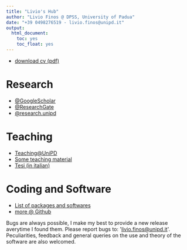 ```yaml
---
title: "Livio's Hub"
author: "Livio Finos @ DPSS, University of Padua"
date: "+39 0498276519 - livio.finos@unipd.it"
output: 
  html_document: 
    toc: yes
    toc_float: yes
---
```


<!-- # Info -->

<!-- - <strong><a href="http://dpss.unipd.it">D.P.S.S.</a></strong>, Via Venezia, 8. Padua, Italy 35131   -->
<!-- - +39 0498276519   -->
<!-- - livio.finos@unipd.it   -->
- <a mce_real_href="/cv/finos_livio_cv.pdf" target="_blank" href="/cv/finos_livio_cv.pdf">download cv (pdf) </a>

# Research

- <a href="http://scholar.google.it/citations?hl=en&user=th0DaUwAAAAJ">@GoogleScholar</a>  
- <a href="https://www.researchgate.net/profile/Livio_Finos">@ResearchGate</a>  
- <a href="https://www.research.unipd.it/browse?type=author&authority=rp18289&sort_by=2&order=DESC&rpp=100&etal=0&submit_browse=Aggiorna#.XGHop1xKg2w">@research.unipd</a>


# Teaching

- [Teaching@UniPD](https://didattica.unipd.it/off/docente/750F8EE82FAC8ACA50EE69F79F75D23E)  
- <a href="./students/Teaching_material.html">Some teaching material</a>  
- <a href="./students/Teaching_material.html#tesi">Tesi (in italian)</a>


# Coding and Software

- [List of packages and softwares](./software/coding.html)  
- <a href="https://github.com/livioivil">more @ Github</a>

Bugs are always possible, I make my best to provide a new release averytime I found them.
Please report bugs to: 'livio.finos@unipd.it'. Peculiarities, feedback and general queries on the use and theory of the software are also welcomed.




<script>
  (function(i,s,o,g,r,a,m){i['GoogleAnalyticsObject']=r;i[r]=i[r]||function(){
  (i[r].q=i[r].q||[]).push(arguments)},i[r].l=1*new Date();a=s.createElement(o),
  m=s.getElementsByTagName(o)[0];a.async=1;a.src=g;m.parentNode.insertBefore(a,m)
  })(window,document,'script','//www.google-analytics.com/analytics.js','ga');

  ga('create', 'UA-61030901-1', 'auto');
  ga('send', 'pageview');
</script>



